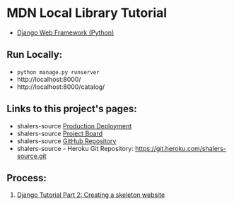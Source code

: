 # MDN Local Library Tutorial
* [Django Web Framework (Python)](https://developer.mozilla.org/en-US/docs/Learn/Server-side/Django)

## Run Locally:
* `python manage.py runserver`
* http://localhost:8000/
* http://localhost:8000/catalog/

## Links to this project's pages:
* shalers-source [Production Deployment](https://shalers-source.herokuapp.com/)
* shalers-source [Project Board](https://github.com/brucestull/shalers-source/projects/1)
* shalers-source [GitHub Repository](https://github.com/brucestull/shalers-source)
* shalers-source - Heroku Git Repository: https://git.heroku.com/shalers-source.git

## Process:
1. [Django Tutorial Part 2: Creating a skeleton website](notes/02_creating_a_skeleton_website.md)